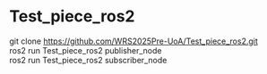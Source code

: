 # Test_piece_ros2
git clone https://github.com/WRS2025Pre-UoA/Test_piece_ros2.git  
ros2 run Test_piece_ros2 publisher_node  
ros2 run Test_piece_ros2 subscriber_node  

